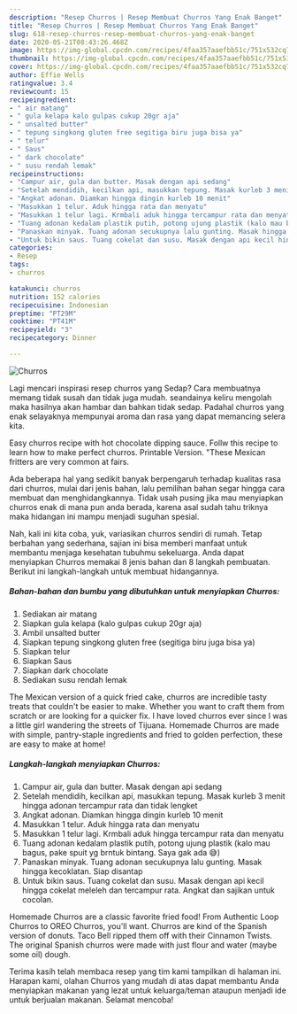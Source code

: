 ```yaml
---
description: "Resep Churros | Resep Membuat Churros Yang Enak Banget"
title: "Resep Churros | Resep Membuat Churros Yang Enak Banget"
slug: 618-resep-churros-resep-membuat-churros-yang-enak-banget
date: 2020-05-21T08:43:26.468Z
image: https://img-global.cpcdn.com/recipes/4faa357aaefbb51c/751x532cq70/churros-foto-resep-utama.jpg
thumbnail: https://img-global.cpcdn.com/recipes/4faa357aaefbb51c/751x532cq70/churros-foto-resep-utama.jpg
cover: https://img-global.cpcdn.com/recipes/4faa357aaefbb51c/751x532cq70/churros-foto-resep-utama.jpg
author: Effie Wells
ratingvalue: 3.4
reviewcount: 15
recipeingredient:
- " air matang"
- " gula kelapa kalo gulpas cukup 20gr aja"
- " unsalted butter"
- " tepung singkong gluten free segitiga biru juga bisa ya"
- " telur"
- " Saus"
- " dark chocolate"
- " susu rendah lemak"
recipeinstructions:
- "Campur air, gula dan butter. Masak dengan api sedang"
- "Setelah mendidih, kecilkan api, masukkan tepung. Masak kurleb 3 menit hingga adonan tercampur rata dan tidak lengket"
- "Angkat adonan. Diamkan hingga dingin kurleb 10 menit"
- "Masukkan 1 telur. Aduk hingga rata dan menyatu"
- "Masukkan 1 telur lagi. Krmbali aduk hingga tercampur rata dan menyatu"
- "Tuang adonan kedalam plastik putih, potong ujung plastik (kalo mau bagus, pake spuit yg brntuk bintang. Saya gak ada 😅)"
- "Panaskan minyak. Tuang adonan secukupnya lalu gunting. Masak hingga kecoklatan. Siap disantap"
- "Untuk bikin saus. Tuang cokelat dan susu. Masak dengan api kecil hingga cokelat meleleh dan tercampur rata. Angkat dan sajikan untuk cocolan."
categories:
- Resep
tags:
- churros

katakunci: churros 
nutrition: 152 calories
recipecuisine: Indonesian
preptime: "PT29M"
cooktime: "PT41M"
recipeyield: "3"
recipecategory: Dinner

---
```



![Churros](https://img-global.cpcdn.com/recipes/4faa357aaefbb51c/751x532cq70/churros-foto-resep-utama.jpg)

Lagi mencari inspirasi resep churros yang Sedap? Cara membuatnya memang tidak susah dan tidak juga mudah. seandainya keliru mengolah maka hasilnya akan hambar dan bahkan tidak sedap. Padahal churros yang enak selayaknya mempunyai aroma dan rasa yang dapat memancing selera kita.

Easy churros recipe with hot chocolate dipping sauce. Follw this recipe to learn how to make perfect churros. Printable Version. &#34;These Mexican fritters are very common at fairs.

Ada beberapa hal yang sedikit banyak berpengaruh terhadap kualitas rasa dari churros, mulai dari jenis bahan, lalu pemilihan bahan segar hingga cara membuat dan menghidangkannya. Tidak usah pusing jika mau menyiapkan churros enak di mana pun anda berada, karena asal sudah tahu triknya maka hidangan ini mampu menjadi suguhan spesial.


Nah, kali ini kita coba, yuk, variasikan churros sendiri di rumah. Tetap berbahan yang sederhana, sajian ini bisa memberi manfaat untuk membantu menjaga kesehatan tubuhmu sekeluarga. Anda dapat menyiapkan Churros memakai 8 jenis bahan dan 8 langkah pembuatan. Berikut ini langkah-langkah untuk membuat hidangannya.

<!--inarticleads1-->

##### Bahan-bahan dan bumbu yang dibutuhkan untuk menyiapkan Churros:

1. Sediakan  air matang
1. Siapkan  gula kelapa (kalo gulpas cukup 20gr aja)
1. Ambil  unsalted butter
1. Siapkan  tepung singkong gluten free (segitiga biru juga bisa ya)
1. Siapkan  telur
1. Siapkan  Saus
1. Siapkan  dark chocolate
1. Sediakan  susu rendah lemak


The Mexican version of a quick fried cake, churros are incredible tasty treats that couldn&#39;t be easier to make. Whether you want to craft them from scratch or are looking for a quicker fix. I have loved churros ever since I was a little girl wandering the streets of Tijuana. Homemade Churros are made with simple, pantry-staple ingredients and fried to golden perfection, these are easy to make at home! 

<!--inarticleads2-->

##### Langkah-langkah menyiapkan Churros:

1. Campur air, gula dan butter. Masak dengan api sedang
1. Setelah mendidih, kecilkan api, masukkan tepung. Masak kurleb 3 menit hingga adonan tercampur rata dan tidak lengket
1. Angkat adonan. Diamkan hingga dingin kurleb 10 menit
1. Masukkan 1 telur. Aduk hingga rata dan menyatu
1. Masukkan 1 telur lagi. Krmbali aduk hingga tercampur rata dan menyatu
1. Tuang adonan kedalam plastik putih, potong ujung plastik (kalo mau bagus, pake spuit yg brntuk bintang. Saya gak ada 😅)
1. Panaskan minyak. Tuang adonan secukupnya lalu gunting. Masak hingga kecoklatan. Siap disantap
1. Untuk bikin saus. Tuang cokelat dan susu. Masak dengan api kecil hingga cokelat meleleh dan tercampur rata. Angkat dan sajikan untuk cocolan.


Homemade Churros are a classic favorite fried food! From Authentic Loop Churros to OREO Churros, you&#39;ll want. Churros are kind of the Spanish version of donuts. Taco Bell ripped them off with their Cinnamon Twists. The original Spanish churros were made with just flour and water (maybe some oil) dough. 

Terima kasih telah membaca resep yang tim kami tampilkan di halaman ini. Harapan kami, olahan Churros yang mudah di atas dapat membantu Anda menyiapkan makanan yang lezat untuk keluarga/teman ataupun menjadi ide untuk berjualan makanan. Selamat mencoba!
